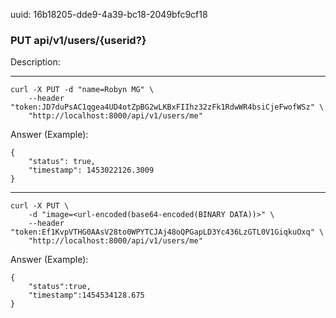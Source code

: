 uuid: 16b18205-dde9-4a39-bc18-2049bfc9cf18

### PUT api/v1/users/{userid?}

Description: 

-----

```
curl -X PUT -d "name=Robyn MG" \
    --header "token:JD7duPsAC1qgea4UD4otZpBG2wLKBxFIIhz32zFk1RdwWR4bsiCjeFwofWSz" \
    "http://localhost:8000/api/v1/users/me"
```

Answer (Example):

```
{
	"status": true,
	"timestamp": 1453022126.3009
}
```

-----

```
curl -X PUT \
    -d "image=<url-encoded(base64-encoded(BINARY DATA))>" \
    --header "token:Ef1KvpVTHG0AAsV28to0WPYTCJAj48oQPGapLD3Yc436LzGTL0V1GiqkuOxq" \
    "http://localhost:8000/api/v1/users/me"
```

Answer (Example):

```
{
    "status":true,
    "timestamp":1454534128.675
}
```

